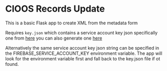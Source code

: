 # CIOOS Records Update

This is a basic Flask app to create XML from the metadata form

Requires `key.json` which contains a service account key json
specifically one from [here](https://console.cloud.google.com/iam-admin/serviceaccounts/details/108735728189650899572/keys?authuser=0&hl=en&project=cioos-metadata-form) you can also generate one [here](https://console.firebase.google.com/u/0/project/cioos-metadata-form/settings/serviceaccounts/adminsdk)

Alternatively the same service account key json string can be specified in the FIREBASE_SERVICE_ACCOUNT_KEY environment variable. The app will look for the environment variable first and fall back to the key.json file if ot found.
